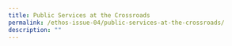 ```yaml
---
title: Public Services at the Crossroads
permalink: /ethos-issue-04/public-services-at-the-crossroads/
description: ""
---
```

